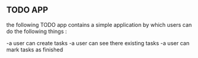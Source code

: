 ## TODO APP

 the following TODO app contains a simple application by which users can do the following things :

 -a user can create tasks
 -a user can see there existing tasks
 -a user can mark tasks as finished
